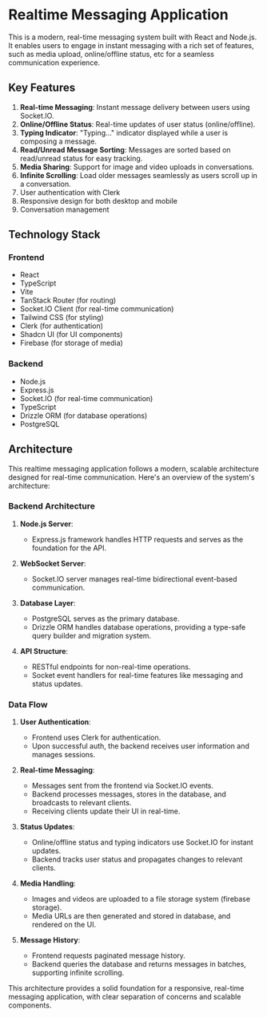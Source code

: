 # Realtime Messaging Application

This is a modern, real-time messaging system built with React and Node.js. It enables users to engage in instant messaging with a rich set of features, such as media upload, online/offline status, etc for a seamless communication experience.

## Key Features

1. **Real-time Messaging**: Instant message delivery between users using Socket.IO.
2. **Online/Offline Status**: Real-time updates of user status (online/offline).
3. **Typing Indicator**: "Typing..." indicator displayed while a user is composing a message.
4. **Read/Unread Message Sorting**: Messages are sorted based on read/unread status for easy tracking.
5. **Media Sharing**: Support for image and video uploads in conversations.
6. **Infinite Scrolling**: Load older messages seamlessly as users scroll up in a conversation.
7. User authentication with Clerk
8. Responsive design for both desktop and mobile
9. Conversation management

## Technology Stack

### Frontend

- React
- TypeScript
- Vite
- TanStack Router (for routing)
- Socket.IO Client (for real-time communication)
- Tailwind CSS (for styling)
- Clerk (for authentication)
- Shadcn UI (for UI components)
- Firebase (for storage of media)

### Backend

- Node.js
- Express.js
- Socket.IO (for real-time communication)
- TypeScript
- Drizzle ORM (for database operations)
- PostgreSQL

## Architecture

This realtime messaging application follows a modern, scalable architecture designed for real-time communication. Here's an overview of the system's architecture:

### Backend Architecture

1. **Node.js Server**:

   - Express.js framework handles HTTP requests and serves as the foundation for the API.

2. **WebSocket Server**:

   - Socket.IO server manages real-time bidirectional event-based communication.

3. **Database Layer**:

   - PostgreSQL serves as the primary database.
   - Drizzle ORM handles database operations, providing a type-safe query builder and migration system.

4. **API Structure**:
   - RESTful endpoints for non-real-time operations.
   - Socket event handlers for real-time features like messaging and status updates.

### Data Flow

1. **User Authentication**:

   - Frontend uses Clerk for authentication.
   - Upon successful auth, the backend receives user information and manages sessions.

2. **Real-time Messaging**:

   - Messages sent from the frontend via Socket.IO events.
   - Backend processes messages, stores in the database, and broadcasts to relevant clients.
   - Receiving clients update their UI in real-time.

3. **Status Updates**:

   - Online/offline status and typing indicators use Socket.IO for instant updates.
   - Backend tracks user status and propagates changes to relevant clients.

4. **Media Handling**:

   - Images and videos are uploaded to a file storage system (firebase storage).
   - Media URLs are then generated and stored in database, and rendered on the UI.

5. **Message History**:
   - Frontend requests paginated message history.
   - Backend queries the database and returns messages in batches, supporting infinite scrolling.

This architecture provides a solid foundation for a responsive, real-time messaging application, with clear separation of concerns and scalable components.
